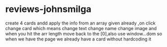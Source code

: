 # reviews-johnsmilga
create 4 cards andd apply the info from an array given already ,on click change card which means change text change name change image and when you hit the arr length move back to the [0],also use window...dom so when we have the page we already have a card without hardcoding it
